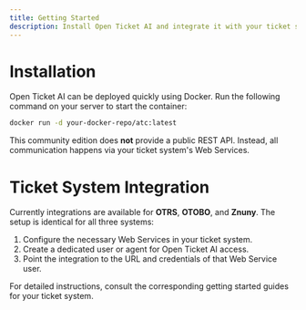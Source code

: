 ```yaml
---
title: Getting Started
description: Install Open Ticket AI and integrate it with your ticket system.
---
```


# Installation

Open Ticket AI can be deployed quickly using Docker. Run the following command on your server to
start the container:

```bash
docker run -d your-docker-repo/atc:latest
```

This community edition does **not** provide a public REST API. Instead, all communication happens
via your ticket system's Web Services.

# Ticket System Integration

Currently integrations are available for **OTRS**, **OTOBO**, and **Znuny**. The setup is identical
for all three systems:

1. Configure the necessary Web Services in your ticket system.
2. Create a dedicated user or agent for Open Ticket AI access.
3. Point the integration to the URL and credentials of that Web Service user.

For detailed instructions, consult the corresponding getting started guides for your ticket system.

